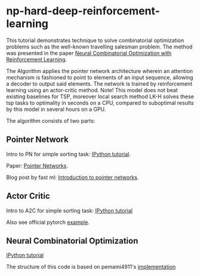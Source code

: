 # np-hard-deep-reinforcement-learning
This tutorial demonstrates technique to solve combinatorial optimization problems such as the well-known travelling salesman problem. The method was presented in the paper [Neural Combinatorial Optimization with Reinforcement Learning](https://arxiv.org/abs/1611.09940).

The Algorithm applies the pointer network architecture wherein an attention mechanism is fashioned to point to elements of an input sequence, allowing a decoder to output said elements. The network is trained by reinforcement learning using an actor-critic method. 
Note! This model does not beat existing baselines for TSP, moreover local search method LK-H solves these tsp tasks to optimality in seconds on a CPU, compared to suboptimal results by this model in several hours on a GPU. 

The algorithm consists of two parts:

## Pointer Network

Intro to PN for simple sorting task: [IPython tutorial]().

Paper: [Pointer Networks](https://arxiv.org/abs/1506.03134).

Blog post by fast ml: [Introduction to pointer networks](http://fastml.com/introduction-to-pointer-networks/).

## Actor Critic 

Intro to A2C for simple sorting task: [IPython tutorial]()

Also see official pytorch [example](https://github.com/pytorch/examples/blob/master/reinforcement_learning/actor_critic.py).

## Neural Combinatorial Optimization

[IPython tutorial]() 

The structure of this code is based on pemami4911's [implementation](https://github.com/pemami4911/neural-combinatorial-rl-pytorch)


